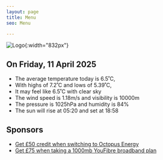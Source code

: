 ```yaml
---
layout: page
title: Menu
seo: Menu

---
```


![Logo](/images/logo.jpg){:width="832px"}

<!-- weather_marker starts -->
## On Friday, 11 April 2025

- The average temperature today is 6.5˚C,
- With highs of 7.2˚C and lows of 5.39˚C,
- It may feel like 6.5˚C with clear sky
- The wind speed is 1.18m/s and visibility is 10000m
- The pressure is 1025hPa and humidity is 84%
- The sun will rise at 05:20 and set at 18:58

<!-- weather_marker ends -->

## Sponsors

- [Get £50 credit when switching to Octopus Energy](https://bit.ly/3oD1nnS)
- [Get £75 when taking a 1000mb YouFibre broadband plan](https://aklam.io/91zWhU?)



